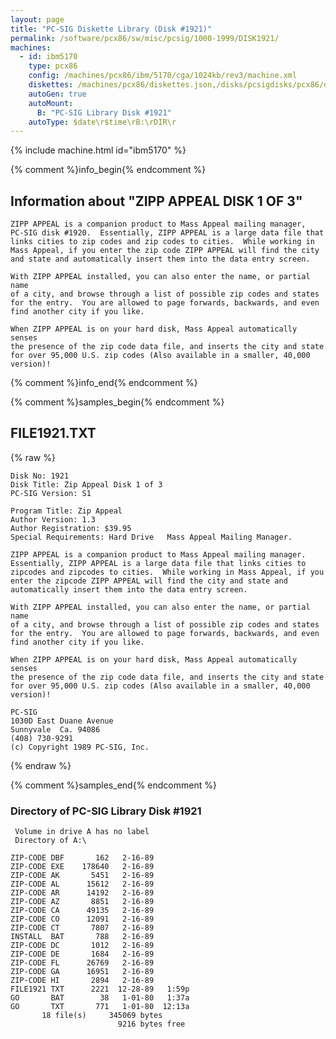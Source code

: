 ```yaml
---
layout: page
title: "PC-SIG Diskette Library (Disk #1921)"
permalink: /software/pcx86/sw/misc/pcsig/1000-1999/DISK1921/
machines:
  - id: ibm5170
    type: pcx86
    config: /machines/pcx86/ibm/5170/cga/1024kb/rev3/machine.xml
    diskettes: /machines/pcx86/diskettes.json,/disks/pcsigdisks/pcx86/diskettes.json
    autoGen: true
    autoMount:
      B: "PC-SIG Library Disk #1921"
    autoType: $date\r$time\rB:\rDIR\r
---
```


{% include machine.html id="ibm5170" %}

{% comment %}info_begin{% endcomment %}

## Information about "ZIPP APPEAL DISK 1 OF 3"

    ZIPP APPEAL is a companion product to Mass Appeal mailing manager,
    PC-SIG disk #1920.  Essentially, ZIPP APPEAL is a large data file that
    links cities to zip codes and zip codes to cities.  While working in
    Mass Appeal, if you enter the zip code ZIPP APPEAL will find the city
    and state and automatically insert them into the data entry screen.
    
    With ZIPP APPEAL installed, you can also enter the name, or partial name
    of a city, and browse through a list of possible zip codes and states
    for the entry.  You are allowed to page forwards, backwards, and even
    find another city if you like.
    
    When ZIPP APPEAL is on your hard disk, Mass Appeal automatically senses
    the presence of the zip code data file, and inserts the city and state
    for over 95,000 U.S. zip codes (Also available in a smaller, 40,000
    version)!
{% comment %}info_end{% endcomment %}

{% comment %}samples_begin{% endcomment %}

## FILE1921.TXT

{% raw %}
```
Disk No: 1921                                                           
Disk Title: Zip Appeal Disk 1 of 3                                      
PC-SIG Version: S1                                                      
                                                                        
Program Title: Zip Appeal                                               
Author Version: 1.3                                                     
Author Registration: $39.95                                             
Special Requirements: Hard Drive   Mass Appeal Mailing Manager.         
                                                                        
ZIPP APPEAL is a companion product to Mass Appeal mailing manager.      
Essentially, ZIPP APPEAL is a large data file that links cities to      
zipcodes and zipcodes to cities.  While working in Mass Appeal, if you  
enter the zipcode ZIPP APPEAL will find the city and state and          
automatically insert them into the data entry screen.                   
                                                                        
With ZIPP APPEAL installed, you can also enter the name, or partial name
of a city, and browse through a list of possible zip codes and states   
for the entry.  You are allowed to page forwards, backwards, and even   
find another city if you like.                                          
                                                                        
When ZIPP APPEAL is on your hard disk, Mass Appeal automatically senses 
the presence of the zip code data file, and inserts the city and state  
for over 95,000 U.S. zip codes (Also available in a smaller, 40,000     
version)!                                                               
                                                                        
PC-SIG                                                                  
1030D East Duane Avenue                                                 
Sunnyvale  Ca. 94086                                                    
(408) 730-9291                                                          
(c) Copyright 1989 PC-SIG, Inc.                                         
```
{% endraw %}

{% comment %}samples_end{% endcomment %}

### Directory of PC-SIG Library Disk #1921

     Volume in drive A has no label
     Directory of A:\

    ZIP-CODE DBF       162   2-16-89
    ZIP-CODE EXE    178640   2-16-89
    ZIP-CODE AK       5451   2-16-89
    ZIP-CODE AL      15612   2-16-89
    ZIP-CODE AR      14192   2-16-89
    ZIP-CODE AZ       8851   2-16-89
    ZIP-CODE CA      49135   2-16-89
    ZIP-CODE CO      12091   2-16-89
    ZIP-CODE CT       7807   2-16-89
    INSTALL  BAT       788   2-16-89
    ZIP-CODE DC       1012   2-16-89
    ZIP-CODE DE       1684   2-16-89
    ZIP-CODE FL      26769   2-16-89
    ZIP-CODE GA      16951   2-16-89
    ZIP-CODE HI       2894   2-16-89
    FILE1921 TXT      2221  12-28-89   1:59p
    GO       BAT        38   1-01-80   1:37a
    GO       TXT       771   1-01-80  12:13a
           18 file(s)     345069 bytes
                            9216 bytes free
